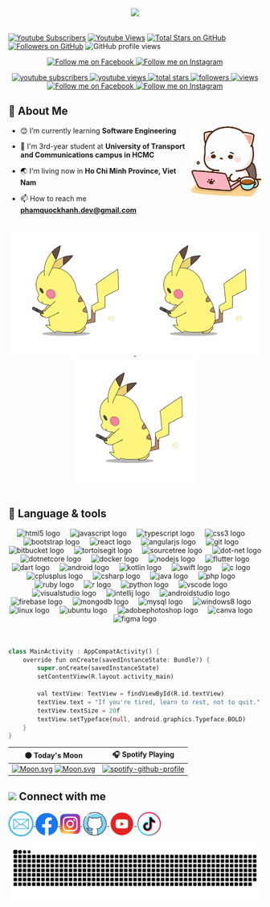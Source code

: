 <div align="center">
	
<img src="https://readme-typing-svg.herokuapp.com?font=JetBrains+Mono&color=%2336BCF7&size=30&duration=1600&lines=Ch%C3%A0o+th%E1%BA%BF+gi%E1%BB%9Bi!;Hello+World!;%E4%BD%A0%E5%A5%BD%E4%B8%96%E7%95%8C!;%D0%9F%D1%80%D0%B8%D0%B2%D0%B5%D1%82+%D0%BC%D0%B8%D1%80!;%E3%81%93%E3%82%93%E3%81%AB%E3%81%A1%E3%81%AF%E4%B8%96%E7%95%8C!;%EC%95%88%EB%85%95%ED%95%98%EC%84%B8%EC%9A%94!;Bonjour+monde!;Halo+Dunia!;%E0%BA%AA%E0%BA%B0%E2%80%8B%E0%BA%9A%E0%BA%B2%E0%BA%8D%E2%80%8B%E0%BA%94%E0%BA%B5%E2%80%8B%E0%BA%8A%E0%BA%B2%E0%BA%A7%E2%80%8B%E0%BB%82%E0%BA%A5%E0%BA%81!;Hallo+Welt!;%E0%B8%AA%E0%B8%A7%E0%B8%B1%E0%B8%AA%E0%B8%94%E0%B8%B5%E0%B8%8A%E0%B8%B2%E0%B8%A7%E0%B9%82%E0%B8%A5%E0%B8%81;Hola+Mundo">

</div>

</br>

[![Youtube Subscribers](https://img.shields.io/youtube/channel/subscribers/UCNhi5NBlMT7V09MzuwD85Aw?style=for-the-badge&logo=youtube&labelColor=CE4630&color=E05D44)](https://www.youtube.com/@phamquockhanh7352) [![Youtube Views](https://img.shields.io/youtube/channel/views/UCNhi5NBlMT7V09MzuwD85Aw?style=for-the-badge&logo=youtube&labelColor=C79600&color=E1AD0E)](https://www.youtube.com/@phamquockhanh7352) [![Total Stars on GitHub](https://custom-icon-badges.demolab.com/github/stars/khanhrukachi?color=55960c&style=for-the-badge&labelColor=488207&logo=star)](https://github.com/khanhrukachi?tab=repositories&sort=stargazers) [![Followers on GitHub](https://custom-icon-badges.demolab.com/github/followers/khanhrukachi?color=236ad3&labelColor=1155ba&style=for-the-badge&logo=person-add&label=Follow&logoColor=white)](https://github.com/khanhrukachi?tab=followers) ![GitHub profile views](https://komarev.com/ghpvc/?username=khanhrukachi&color=7C007C&labelColor=640464&style=for-the-badge&label=Visitors&&base=1000) 

<p align="center">
  <a href="https://www.facebook.com/phamquockhanh7352/">
    <img alt="Follow me on Facebook" src="https://img.shields.io/badge/Follow%20me%20on-Facebook-blue?style=for-the-badge&logo=facebook">
  </a>
  <a href="https://www.instagram.com/pqk_7352/">
    <img alt="Follow me on Instagram" src="https://img.shields.io/badge/Follow%20me%20on-Instagram-pink?style=for-the-badge&logo=instagram">
  </a>
</p>



<p align="center">
  <a href="https://www.youtube.com/@phamquockhanh7352">
  <img alt="youtube subscribers" title="Subscribe to my YouTube channel" src="https://img.shields.io/youtube/channel/subscribers/UCNhi5NBlMT7V09MzuwD85Aw?style=for-the-badge&logo=youtube&labelColor=CE4630&color=E05D44"/>
  </a>
  <a href="https://www.youtube.com/@phamquockhanh7352">
  <img alt="youtube views" title="YouTube views" src="https://img.shields.io/youtube/channel/views/UCNhi5NBlMT7V09MzuwD85Aw?style=for-the-badge&logo=youtube&labelColor=C79600&color=E1AD0E"/>
  </a>
  <a href="https://github.com/khanhrukachi?tab=repositories&sort=stargazers">
  <img alt="total stars" title="Total stars on GitHub" src="https://custom-icon-badges.demolab.com/github/stars/khanhrukachi?color=55960c&style=for-the-badge&labelColor=488207&logo=star"/>
  </a>
  <a href="https://github.com/khanhrukachi?tab=followers">
  <img alt="followers" title="Follow me on Github" src="https://custom-icon-badges.demolab.com/github/followers/khanhrukachi?color=236ad3&labelColor=1155ba&style=for-the-badge&logo=person-add&label=Follow&logoColor=white"/>
  </a>
  <a href="https://github.com/khanhrukachi">
  <img alt="views" title="GitHub profile views" src="https://komarev.com/ghpvc/?username=khanhrukachi&color=7C007C&labelColor=640464&style=for-the-badge&label=Visitors&&base=1000"/>
  </a>
</br>
  <a  href="https://www.facebook.com/phamquockhanh7352/" >
  <img alt="Follow me on Facebook" src="https://img.shields.io/badge/Follow%20me%20on-Facebook-blue?style=for-the-badge&logo=facebook">
  </a>
  <a  href="https://www.instagram.com/pqk_7352/" >
  <img alt="Follow me on Instagram" src="https://img.shields.io/badge/Follow%20me%20on-Instagram-pink?style=for-the-badge&logo=instagram">
  </a>
</p>


## 💫 About Me
<img  width="140" height="140" src="/Image/meo.gif" align="right"/>

- 😊 I’m currently learning **Software Engineering** 

- 🌱 I'm 3rd-year student at **University of Transport and Communications campus in HCMC**

- 🌏 I'm living now in **Ho Chi Minh Province, Viet Nam**

- 📫 How to reach me **phamquockhanh.dev@gmail.com**

<br>
<div align="center">
  <a href="https://github.com/khanhrukachi">
    <img width="250" height="250" src="https://github.com/khanhrukachi/khanhrukachi/raw/main/Image/pikachurun.gif" alt="Pikachu Run">
  </a>
  <a href="https://github.com/khanhrukachi">
    <img width="250" height="250" src="https://github.com/khanhrukachi/khanhrukachi/raw/main/Image/pikachurun.gif" alt="Pikachu Run">
  </a>
  <a href="https://github.com/khanhrukachi">
    <img width="250" height="250" src="https://github.com/khanhrukachi/khanhrukachi/raw/main/Image/pikachurun.gif" alt="Pikachu Run">
  </a>
</div>
<br>


## 💫 Language & tools
<div align="center">
    <img src="https://cdn.jsdelivr.net/gh/devicons/devicon/icons/html5/html5-original.svg" height="40" alt="html5 logo"  />
    <img width="12" />
    <img src="https://cdn.jsdelivr.net/gh/devicons/devicon/icons/javascript/javascript-original.svg" height="40" alt="javascript logo"  />
    <img width="12" />
    <img src="https://cdn.jsdelivr.net/gh/devicons/devicon/icons/typescript/typescript-original.svg" height="40" alt="typescript logo"  />
    <img width="12" />
    <img src="https://cdn.jsdelivr.net/gh/devicons/devicon/icons/css3/css3-original.svg" height="40" alt="css3 logo"  />
    <img width="12" />
    <img src="https://cdn.jsdelivr.net/gh/devicons/devicon/icons/bootstrap/bootstrap-original.svg" height="40" alt="bootstrap logo"  />
    <img width="12" />
    <img src="https://cdn.jsdelivr.net/gh/devicons/devicon/icons/react/react-original.svg" height="40" alt="react logo"  />
    <img width="12" />
    <img src="https://cdn.jsdelivr.net/gh/devicons/devicon/icons/angularjs/angularjs-original.svg" height="40" alt="angularjs logo"  />
    <img width="12" />
    <img src="https://cdn.jsdelivr.net/gh/devicons/devicon/icons/git/git-original.svg" height="40" alt="git logo"  />
    <img width="12" />
    <img src="https://cdn.jsdelivr.net/gh/devicons/devicon/icons/bitbucket/bitbucket-original.svg" height="40" alt="bitbucket logo"  />
    <img width="12" />
    <img src="https://cdn.jsdelivr.net/gh/devicons/devicon/icons/tortoisegit/tortoisegit-original.svg" height="40" alt="tortoisegit logo"  />
    <img width="12" />
    <img src="https://cdn.jsdelivr.net/gh/devicons/devicon/icons/sourcetree/sourcetree-original.svg" height="40" alt="sourcetree logo"  />
    <img width="12" />
    <img src="https://cdn.jsdelivr.net/gh/devicons/devicon/icons/dot-net/dot-net-original.svg" height="40" alt="dot-net logo"  />
    <img width="12" />
    <img src="https://cdn.jsdelivr.net/gh/devicons/devicon/icons/dotnetcore/dotnetcore-original.svg" height="40" alt="dotnetcore logo"  />
    <img width="12" />
    <img src="https://cdn.jsdelivr.net/gh/devicons/devicon/icons/docker/docker-original.svg" height="40" alt="docker logo"  />
    <img width="12" />
    <img src="https://cdn.jsdelivr.net/gh/devicons/devicon/icons/nodejs/nodejs-original.svg" height="40" alt="nodejs logo"  />
    <img width="12" />
    <img src="https://cdn.jsdelivr.net/gh/devicons/devicon/icons/flutter/flutter-original.svg" height="40" alt="flutter logo"  />
    <img width="12" />
    <img src="https://cdn.jsdelivr.net/gh/devicons/devicon/icons/dart/dart-original.svg" height="40" alt="dart logo"  />
    <img width="12" />
    <img src="https://cdn.jsdelivr.net/gh/devicons/devicon/icons/android/android-original.svg" height="40" alt="android logo"  />
    <img width="12" />
    <img src="https://cdn.jsdelivr.net/gh/devicons/devicon/icons/kotlin/kotlin-original.svg" height="40" alt="kotlin logo"  />
    <img width="12" />
    <img src="https://cdn.jsdelivr.net/gh/devicons/devicon/icons/swift/swift-original.svg" height="40" alt="swift logo"  />
    <img width="12" />
    <img src="https://cdn.jsdelivr.net/gh/devicons/devicon/icons/c/c-original.svg" height="40" alt="c logo"  />
    <img width="12" />
    <img src="https://cdn.jsdelivr.net/gh/devicons/devicon/icons/cplusplus/cplusplus-original.svg" height="40" alt="cplusplus logo"  />
    <img width="12" />
    <img src="https://cdn.jsdelivr.net/gh/devicons/devicon/icons/csharp/csharp-original.svg" height="40" alt="csharp logo"  />
    <img width="12" />
    <img src="https://cdn.jsdelivr.net/gh/devicons/devicon/icons/java/java-original.svg" height="40" alt="java logo"  />
    <img width="12" />
    <img src="https://cdn.jsdelivr.net/gh/devicons/devicon/icons/php/php-original.svg" height="40" alt="php logo"  />
    <img width="12" />
    <img src="https://cdn.jsdelivr.net/gh/devicons/devicon/icons/ruby/ruby-original.svg" height="40" alt="ruby logo"  />
    <img width="12" />
    <img src="https://cdn.jsdelivr.net/gh/devicons/devicon/icons/r/r-original.svg" height="40" alt="r logo"  />
    <img width="12" />
    <img src="https://cdn.jsdelivr.net/gh/devicons/devicon/icons/python/python-original.svg" height="40" alt="python logo"  />
    <img width="12" />
    <img src="https://cdn.jsdelivr.net/gh/devicons/devicon/icons/vscode/vscode-original.svg" height="40" alt="vscode logo"  />
    <img width="12" />
    <img src="https://cdn.jsdelivr.net/gh/devicons/devicon/icons/visualstudio/visualstudio-plain.svg" height="40" alt="visualstudio logo"  />
    <img width="12" />
    <img src="https://cdn.jsdelivr.net/gh/devicons/devicon/icons/intellij/intellij-original.svg" height="40" alt="intellij logo"  />
    <img width="12" />
    <img src="https://cdn.jsdelivr.net/gh/devicons/devicon/icons/androidstudio/androidstudio-original.svg" height="40" alt="androidstudio logo"  />
    <img width="12" />
    <img src="https://cdn.jsdelivr.net/gh/devicons/devicon/icons/firebase/firebase-plain.svg" height="40" alt="firebase logo"  />
    <img width="12" />
    <img src="https://cdn.jsdelivr.net/gh/devicons/devicon/icons/mongodb/mongodb-original.svg" height="40" alt="mongodb logo"  />
    <img width="12" />
    <img src="https://cdn.jsdelivr.net/gh/devicons/devicon/icons/mysql/mysql-original.svg" height="40" alt="mysql logo"  />
    <img width="12" />
    <img src="https://cdn.jsdelivr.net/gh/devicons/devicon/icons/windows8/windows8-original.svg" height="40" alt="windows8 logo"  />
    <img width="12" />
    <img src="https://cdn.jsdelivr.net/gh/devicons/devicon/icons/linux/linux-original.svg" height="40" alt="linux logo"  />
    <img width="12" />
    <img src="https://cdn.jsdelivr.net/gh/devicons/devicon/icons/ubuntu/ubuntu-plain.svg" height="40" alt="ubuntu logo"  />
    <img width="12" />  
    <img src="https://skillicons.dev/icons?i=ps" height="40" alt="adobephotoshop logo"  />
    <img width="12" />
    <img src="https://cdn.jsdelivr.net/gh/devicons/devicon/icons/canva/canva-original.svg" height="40" alt="canva logo"  />
    <img width="12" />
    <img src="https://cdn.jsdelivr.net/gh/devicons/devicon/icons/figma/figma-original.svg" height="40" alt="figma logo"  />
</div>

</br>
</br>

<div align="left">

```dart
class MainActivity : AppCompatActivity() {
    override fun onCreate(savedInstanceState: Bundle?) {
        super.onCreate(savedInstanceState)
        setContentView(R.layout.activity_main)

        val textView: TextView = findViewById(R.id.textView)
        textView.text = "If you're tired, learn to rest, not to quit."
        textView.textSize = 20f
        textView.setTypeface(null, android.graphics.Typeface.BOLD)
    }
}
```

</div>



<div align="center">

|**🌑 Today's Moon**|**🎧 Spotify Playing**|
|:---:|:---:|
|[![Moon.svg](https://moon-svg.minung.dev/moon.svg?theme=ray&rotate=0)](https://moon-svg.minung.dev) [![Moon.svg](https://moon-svg.minung.dev/moon.svg?theme=basic&rotate=0)](https://moon-svg.minung.dev)|[![spotify-github-profile](https://spotify-github-profile.vercel.app/api/view?uid=pits56ip4lozpoo0xzvyti5w2&cover_image=true&theme=natemoo-re&show_offline=false&interchange=false)](https://open.spotify.com/user/pits56ip4lozpoo0xzvyti5w2)|

</div>



## <img src="https://github.com/TheDudeThatCode/TheDudeThatCode/blob/master/Assets/Handshake.gif" height="32px"> Connect with me
<!-- gmail -->
<a  href="mailto:phamquockhanh.dev@gmail.com">
 <img align="center" src="https://github.com/khanhrukachi/khanhrukachi/blob/main/Image/email.png" alt="Khanhrukachi's gmail" height="50" width="50"/>
</a>

<!-- facebook -->
<a  href="https://fb.com/phamquockhanh7352">
 <img align="center" src="https://github.com/khanhrukachi/khanhrukachi/blob/main/Image/facebook_.png" alt="Khanhrukachi's facebook" height="45" width="45"/>
</a>
 
<!-- instagram -->
<a  href="https://instagram.com/pqk_7352">
 <img align="center" src="https://github.com/khanhrukachi/khanhrukachi/blob/main/Image/instagram.png" alt="Khanhrukachi's instagram" height="40" width="40"/>
</a>
 
 <!-- github -->
<a  href="https://github.com/khanhrukachi">
 <img align="center" src="https://github.com/khanhrukachi/khanhrukachi/blob/main/Image/github.png" alt="Khanhrukachi's github" height="50" width="50"/>
</a>
 
<!-- youtube -->
<a  href="https://www.youtube.com/@phamquockhanh7352">
 <img align="center" src="https://github.com/khanhrukachi/khanhrukachi/blob/main/Image/youtobe.png" alt="Khanhrukachi's youtube" height="50" width="50"/>
</a>

<!-- tik tok -->
<a  href="https://www.tiktok.com/@phamquockhanh7352">
  <img align="center" src="https://github.com/khanhrukachi/khanhrukachi/blob/main/Image/tiktok.png" alt="Khanhrukachi's tiktok" height="50" width="50"/>
</a>

<br>
<br>



<img src="https://raw.githubusercontent.com/khanhrukachi/khanhrukachi/output/snake.svg" alt="Snake animation" />

